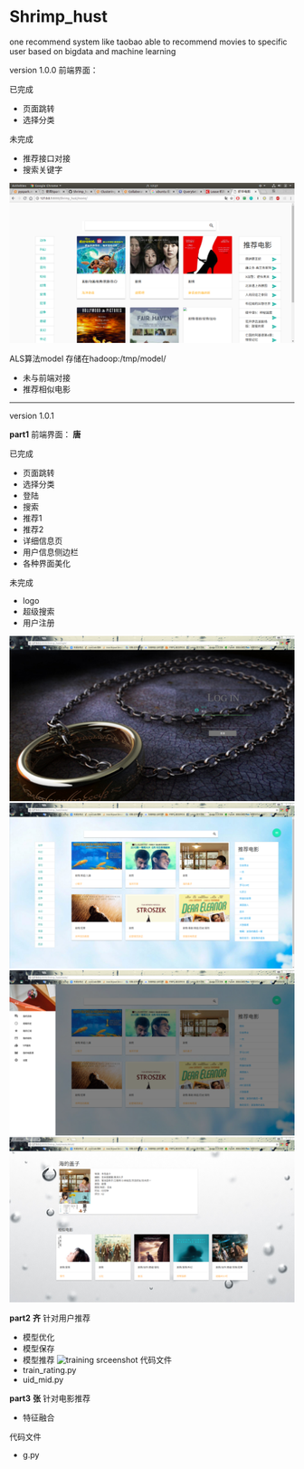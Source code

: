 # Shrimp_hust
one recommend system like taobao able to recommend movies to specific user based on bigdata and machine learning

version 1.0.0
前端界面：


已完成

* 页面跳转
* 选择分类

未完成

* 推荐接口对接
* 搜索关键字

![1530350870483](assert/1530350870483.png)



ALS算法model 存储在hadoop:/tmp/model/

* 未与前端对接
* 推荐相似电影
------------------------------------
version 1.0.1

**part1**
前端界面：     **唐**

已完成
* 页面跳转
* 选择分类
* 登陆
* 搜索
* 推荐1
* 推荐2
* 详细信息页
* 用户信息侧边栏
* 各种界面美化

未完成
* logo
* 超级搜索
* 用户注册


![1530350870483](assert/login.png)
![1530350870483](assert/index.png)
![1530350870483](assert/user.png)
![1530350870483](assert/深度截图_google-chrome_20180703174810.png)


**part2**     **齐**
针对用户推荐
* 模型优化
* 模型保存
* 模型推荐
![training srceenshot](training_sc.png)
代码文件 
* train_rating.py
* uid_mid.py

**part3**     **张**
针对电影推荐
* 特征融合

代码文件
* g.py
